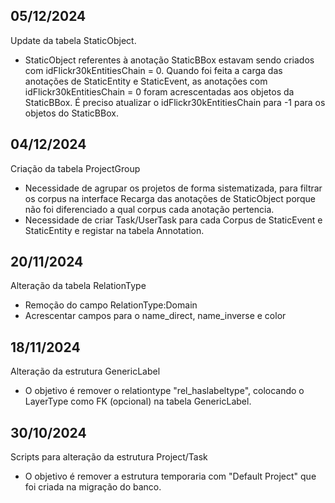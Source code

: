 
## 05/12/2024
Update da tabela StaticObject.
- StaticObject referentes à anotação StaticBBox estavam sendo criados com idFlickr30kEntitiesChain = 0. Quando foi feita a carga das anotações de StaticEntity e StaticEvent, as anotações com idFlickr30kEntitiesChain = 0 foram acrescentadas aos objetos da StaticBBox. É preciso atualizar o idFlickr30kEntitiesChain para -1 para os objetos do StaticBBox.

## 04/12/2024
Criação da tabela ProjectGroup
- Necessidade de agrupar os projetos de forma sistematizada, para filtrar os corpus na interface
Recarga das anotações de StaticObject porque não foi diferenciado a qual corpus cada anotação pertencia.
- Necessidade de criar Task/UserTask para cada Corpus de StaticEvent e StaticEntity e registar na tabela Annotation.

## 20/11/2024
Alteração da tabela RelationType
- Remoção do campo RelationType:Domain
- Acrescentar campos para o name_direct, name_inverse e color

## 18/11/2024
 Alteração da estrutura GenericLabel
- O objetivo é remover o relationtype "rel_haslabeltype", colocando o LayerType como FK (opcional) na tabela GenericLabel.

## 30/10/2024
Scripts para alteração da estrutura Project/Task
- O objetivo é remover a estrutura temporaria com "Default Project" que foi criada na migração do banco.
